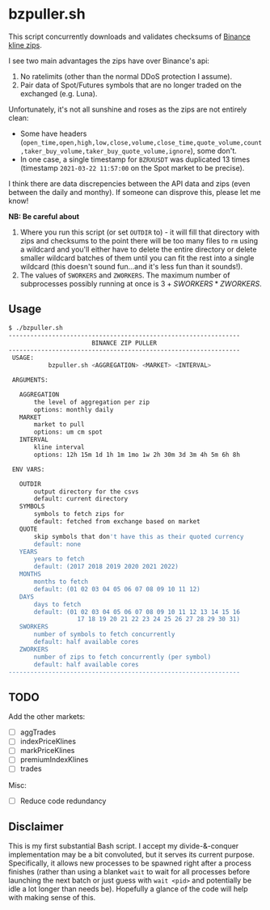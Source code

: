 # bzpuller.sh

This script concurrently downloads and validates checksums of [Binance kline zips](https://data.binance.vision/?prefix=data/).

I see two main advantages the zips have over Binance's api:
1. No ratelimits (other than the normal DDoS protection I assume).
2. Pair data of Spot/Futures symbols that are no longer traded on the exchanged (e.g. Luna).

Unfortunately, it's not all sunshine and roses as the zips are not entirely clean:
- Some have headers (`open_time,open,high,low,close,volume,close_time,quote_volume,count,taker_buy_volume,taker_buy_quote_volume,ignore`), some don't.
- In one case, a single timestamp for `BZRXUSDT` was duplicated 13 times (timestamp `2021-03-22 11:57:00` on the Spot market to be precise).

I think there are data discrepencies between the API data and zips (even between the daily and monthy). 
If someone can disprove this, please let me know!

**NB: Be careful about**
1. Where you run this script (or set `OUTDIR` to) - it will fill that directory with zips and checksums to the point there will be too many files to `rm` using a wildcard and you'll either have to delete the entire directory or delete smaller wildcard batches of them until you can fit the rest into a single wildcard (this doesn't sound fun...and it's less fun than it sounds!).
2. The values of `SWORKERS` and `ZWORKERS`. The maximum number of subprocesses possibly running at once is $3 + SWORKERS * ZWORKERS$.

## Usage

``` sh
$ ./bzpuller.sh
----------------------------------------------------------------
                       BINANCE ZIP PULLER
----------------------------------------------------------------
 USAGE:
           bzpuller.sh <AGGREGATION> <MARKET> <INTERVAL>

 ARGUMENTS:

   AGGREGATION
       the level of aggregation per zip
       options: monthly daily
   MARKET
       market to pull
       options: um cm spot
   INTERVAL
       kline interval
       options: 12h 15m 1d 1h 1m 1mo 1w 2h 30m 3d 3m 4h 5m 6h 8h

 ENV VARS:

   OUTDIR
       output directory for the csvs
       default: current directory
   SYMBOLS
       symbols to fetch zips for
       default: fetched from exchange based on market
   QUOTE
       skip symbols that don't have this as their quoted currency
       default: none
   YEARS
       years to fetch
       default: (2017 2018 2019 2020 2021 2022)
   MONTHS
       months to fetch
       default: (01 02 03 04 05 06 07 08 09 10 11 12)
   DAYS
       days to fetch
       default: (01 02 03 04 05 06 07 08 09 10 11 12 13 14 15 16
                   17 18 19 20 21 22 23 24 25 26 27 28 29 30 31)
   SWORKERS
       number of symbols to fetch concurrently
       default: half available cores
   ZWORKERS
       number of zips to fetch concurrently (per symbol)
       default: half available cores
----------------------------------------------------------------
```

## TODO

Add the other markets:
- [ ] aggTrades
- [ ] indexPriceKlines
- [ ] markPriceKlines
- [ ] premiumIndexKlines
- [ ] trades

Misc:
- [ ] Reduce code redundancy

## Disclaimer

This is my first substantial Bash script.
I accept my divide-&-conquer implementation may be a bit convoluted, but it serves its current purpose.
Specifically, it allows new processes to be spawned right after a process finishes (rather than using a blanket `wait`
to wait for all processes before launching the next batch or just guess with `wait <pid>` and potentially be idle a lot longer than needs be).
Hopefully a glance of the code will help with making sense of this.

